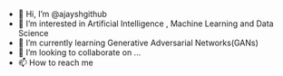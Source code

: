 - 👋 Hi, I’m @ajayshgithub
- 👀 I’m interested in Artificial Intelligence , Machine Learning and Data Science
- 🌱 I’m currently learning Generative Adversarial Networks(GANs)
- 💞️ I’m looking to collaborate on ...
- 📫 How to reach me 

<!---
ajayshgithub/ajayshgithub is a ✨ special ✨ repository because its `README.md` (this file) appears on your GitHub profile.
You can click the Preview link to take a look at your changes.
--->

